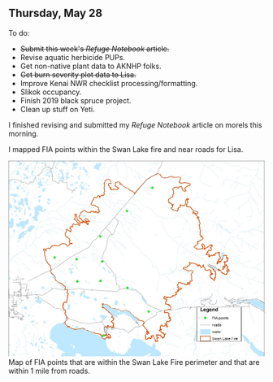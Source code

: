 
## Thursday, May 28

To do:

* ~~Submit this week's *Refuge Notebook* article.~~
* Revise aquatic herbicide PUPs.
* Get non-native plant data to AKNHP folks.
* ~~Get burn severity plot data to Lisa.~~
* Improve Kenai NWR checklist processing/formatting.
* Slikok occupancy.
* Finish 2019 black spruce project.
* Clean up stuff on Yeti.

I finished revising and submitted my *Refuge Notebook* article on morels this morning.

I mapped FIA points within the Swan Lake fire and near roads for Lisa.

![Map of FIA points that are within the Swan Lake Fire perimeter and that are within 1 mile from roads.](2020-05-28-1132_Swan_Lake_Fire_LTEMP.jpg)\
Map of FIA points that are within the Swan Lake Fire perimeter and that are within 1 mile from roads.

